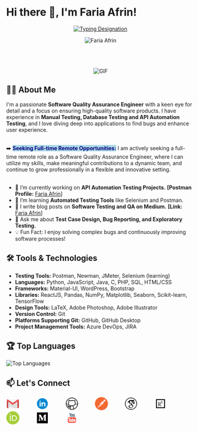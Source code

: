 # Hi there 👋, I'm Faria Afrin!

<p align="center">
  <a href="https://git.io/typing-svg"><img src="https://readme-typing-svg.herokuapp.com?font=Comic+Sans+MS&pause=1000&color=000000&center=true&vCenter=true&width=435&lines=Software+Quality+Assurance+Engineer;" alt="Typing Designation" /></a>
</p>

<!-- <p align="center"><img src="https://media.giphy.com/media/zhYSVCirREeIZtONCI/giphy.gif" height="100" /></p> -->

<p align="center"> <img src="https://komarev.com/ghpvc/?username=FariaAfrin&label=Profile%20Views&color=b069db&style=flat" alt="Faria Afrin" /> </p>

<!--
<div align="center">
<p align="center"><img src="https://media.giphy.com/media/QaMcXSekUWx7aogAUr/giphy.gif" width="30" />&nbsp;<i><b>Git profile Trophies</b></i></p><br>
<img src="https://github-profile-trophy.vercel.app/?username=radipu&theme=juicyfresh&no-bg=true" />
</div> -->

<br>
<br>
<br>

<!-- <a target="_blank" align="center">
  <img align="center" top="500" height="300" width="400" alt="GIF" src="https://media.giphy.com/media/SWoSkN6DxTszqIKEqv/giphy.gif">
</a>  -->

<div align="center">
  <img src="https://media.giphy.com/media/SWoSkN6DxTszqIKEqv/giphy.gif" alt="GIF" height="300" width="400">
</div>

## 👨‍💻 About Me

<!-- <span style="color:darkred;">`This text is red.`</span> -->


I'm a passionate **Software Quality Assurance Engineer** with a keen eye for detail and a focus on ensuring high-quality software products. I have experience in **Manual Testing, Database Testing and API Automation Testing**, and I love diving deep into applications to find bugs and enhance user experience. <br>
<br>

➡️ **<span style="color:navy; background-color:lightblue;">Seeking Full-time Remote Opportunities:</span>** I am actively seeking a full-time remote role as a Software Quality Assurance Engineer, where I can utilize my skills, make meaningful contributions to a dynamic team, and continue to grow professionally in a flexible and innovative setting.
<br>
<br>

- 🔭 I’m currently working on **API Automation Testing Projects.** **[Postman Profile:** [Faria Afrin](https://www.postman.com/fariaafrin)]
- 🌱 I’m learning **Automated Testing Tools** like Selenium and Postman.
- 📝 I write blog posts on **Software Testing and QA on Medium.** **[Link:** [Faria Afrin](https://medium.com/@faria-afrin)]
- 💬 Ask me about **Test Case Design, Bug Reporting, and Exploratory Testing.**
- 💡 Fun Fact: I enjoy solving complex bugs and continuously improving software processes!

## 🛠️ Tools & Technologies

- **Testing Tools:** Postman, Newman, JMeter, Selenium (learning)
- **Languages:** Python, JavaScript, Java, C, PHP, SQL, HTML/CSS
- **Frameworks:** Material-UI, WordPress, Bootstrap 
- **Libraries:** ReactJS, Pandas, NumPy, Matplotlib, Seaborn, Scikit-learn, TensorFlow
- **Design Tools:**  LaTeX, Adobe Photoshop, Adobe Illustrator
- **Version Control:** Git
- **Platforms Supporting Git:** GitHub, GitHub Desktop
- **Project Management Tools:** Azure DevOps, JIRA

<!-- ## 📝 My Recent Work

- 🛠️ [API Testing with Postman](https://github.com/janedoe/api-testing-postman)
- 🛠️ [E-commerce Website Testing Documentation](https://github.com/janedoe/ecommerce-testing-docs) -->

<!-- ### 📈 GitHub Stats
![FariaAfrin's GitHub stats](https://github-readme-stats.vercel.app/api?username=FariaAfrin&show_icons=true&theme=radical)
-->

## 🏆 Top Languages

![Top Languages](https://github-readme-stats.vercel.app/api/top-langs/?username=FariaAfrin&layout=compact&theme=radical)

<!--  ### 📫 How to Reach Me
- **LinkedIn:** [Faria Afrin](https://www.linkedin.com/in/fariaafrin/)
- **Email:** [fariaafrin4897@gmail.com](mailto:fariaafrin4897@gmail.com) -->

<!-- ## 📫 How to Reach Me -->
## 📫 Let's Connect

<a href="mailto:fariaafrin4897@gmail.com" target="_blank" rel="noopener noreferrer" style="text-decoration: none; outline: none; border: none;">
  <img src="icon/gmail.gif" alt="Gmail" style="padding-right: 40px; width: 35px;">
</a>

<a href="https://www.linkedin.com/in/fariaafrin" target="_blank" rel="noopener noreferrer" style="text-decoration: none; outline: none; border: none;">
  <img src="icon/linkedin.gif" alt="LinkedIn" style="padding-right: 40px; width: 35px;">
</a>

<a href="https://github.com/FariaAfrin" target="_blank" rel="noopener noreferrer" style="text-decoration: none; outline: none; border: none;">
  <img src="icon/github.gif" alt="Github" style="padding-right: 40px; width: 35px;">
</a>

<a href="https://www.postman.com/fariaafrin" target="_blank" rel="noopener noreferrer" style="text-decoration: none; outline: none; border: none;">
  <img src="icon/postman.svg" alt="Postman" style="padding-right: 40px; width: 35px;">
</a>

<a href="https://scholar.google.com/citations?user=CTVC-IwAAAAJ&hl=en&oi=ao" target="_blank" rel="noopener noreferrer" style="text-decoration: none; outline: none; border: none;">
  <img src="icon/googleScholar.svg" alt="Google Scholar" style="padding-right: 40px; width: 35px;">
</a>

<a href="https://www.researchgate.net/profile/Faria-Afrin" target="_blank" rel="noopener noreferrer" style="text-decoration: none; outline: none; border: none;">
  <img src="icon/researchgate.svg" alt="Research Gate" style="padding-right: 40px; width: 35px;">
</a>

<a href="https://orcid.org/0000-0001-5603-8647" target="_blank" rel="noopener noreferrer" style="text-decoration: none; outline: none; border: none;">
  <img src="icon/orcid.svg" alt="Orcid ID" style="padding-right: 40px; width: 35px;">
</a>

<a href="https://medium.com/@faria-afrin" target="_blank" rel="noopener noreferrer" style="text-decoration: none; outline: none; border: none;">
  <img src="icon/medium.gif" alt="Medium" style="padding-right: 40px; width: 35px;">
</a>

<a href="https://www.youtube.com/@FariaAfrin" target="_blank" rel="noopener noreferrer" style="text-decoration: none; outline: none; border: none;">
  <img src="icon/youtube.gif" alt="YouTube" style="padding-right: 40px; width: 35px;">
</a>

